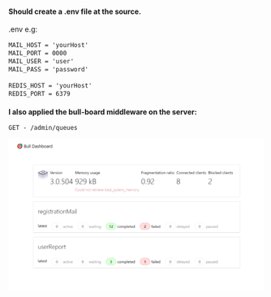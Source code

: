 <h4>Should create a .env file at the source.</h4>

<p>.env e.g:</p>

```env
MAIL_HOST = 'yourHost'
MAIL_PORT = 0000
MAIL_USER = 'user'
MAIL_PASS = 'password'

REDIS_HOST = 'yourHost'
REDIS_PORT = 6379
```

<h4 style="margin-bottom: 10px">I also applied the bull-board middleware on the server:</h4>

```
GET - /admin/queues
```

<img src="./assets/board.PNG"></img>
